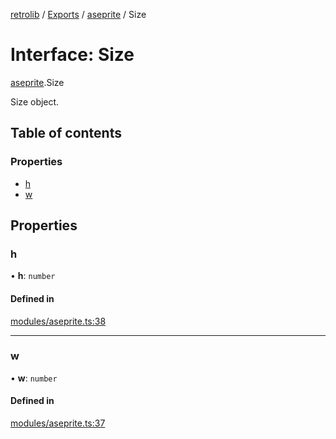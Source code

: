 [retrolib](../README.md) / [Exports](../modules.md) / [aseprite](../modules/aseprite.md) / Size

# Interface: Size

[aseprite](../modules/aseprite.md).Size

Size object.

## Table of contents

### Properties

- [h](aseprite.Size.md#h)
- [w](aseprite.Size.md#w)

## Properties

### h

• **h**: `number`

#### Defined in

[modules/aseprite.ts:38](https://github.com/philbgarner/retrolib/blob/d6d017d/src/modules/aseprite.ts#L38)

___

### w

• **w**: `number`

#### Defined in

[modules/aseprite.ts:37](https://github.com/philbgarner/retrolib/blob/d6d017d/src/modules/aseprite.ts#L37)

